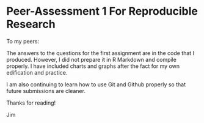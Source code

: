# Peer-Assessment 1 For Reproducible Research

To my peers:

The answers to the questions for the first assignment are in the code that I produced.  However, I did not prepare it in R Markdown and compile properly.  I have included charts and graphs after the fact for my own edification and practice. 

I am also continuing to learn how to use Git and Github properly so that future submissions are cleaner.

Thanks for reading!

Jim
